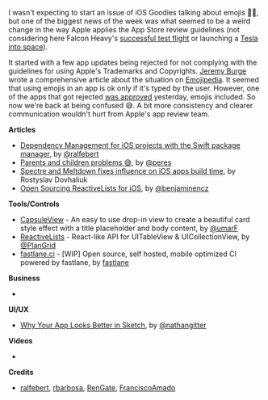 I wasn't expecting to start an issue of iOS Goodies talking about emojis 🤷‍♂️, but one of the biggest news of the week was what seemed to be a weird change in the way Apple applies the App Store review guidelines (not considering here Falcon Heavy's [successful test flight](https://www.youtube.com/watch?v=wbSwFU6tY1c) or launching a [Tesla into space](https://www.instagram.com/p/Be6VZEzgAEk/)). 

It started with a few app updates being rejected for not complying with the guidelines for using Apple's Trademarks and Copyrights. [Jeremy Burge](https://twitter.com/jeremyburge) wrote a comprehensive article about the situation on [Emojipedia](https://blog.emojipedia.org/apples-emoji-crackdown/). It seemed that using emojis in an app is ok only if it's typed by the user. However, one of the apps that got rejected [was approved](https://twitter.com/Sam0711er/status/961312320537415681) yesterday, emojis included. So now we're back at being confused 😅. A bit more consistency and clearer communication wouldn't hurt from Apple's app review team. 

**Articles**

* [Dependency Management for iOS projects with the Swift package manager](http://www.ralfebert.de/ios-examples/xcode/ios-dependency-management-with-swift-package-manager/), by [@ralfebert](https://twitter.com/ralfebert)
* [Parents and children problems 😅](https://ruiper.es/2018/02/06/parents-children-problems/), by [@peres](https://twitter.com/peres)
* [Spectre and Meltdown fixes influence on iOS apps build time](https://medium.com/@rdovhaliuk/spectre-and-meltdown-fixes-influence-on-ios-apps-build-time-40b3f7b4bca6), by Rostyslav Dovhaliuk
* [Open Sourcing ReactiveLists for iOS](https://medium.com/plangrid-technology/open-sourcing-reactivelists-for-ios-3abdf41b770a), by [@benjaminencz](https://twitter.com/benjaminencz)

**Tools/Controls**

* [CapsuleView](https://github.com/umarF/capsuleview) - An easy to use drop-in view to create a beautiful card style effect with a title placeholder and body content, by [@umarF](https://github.com/umarF)
* [ReactiveLists](https://github.com/plangrid/ReactiveLists) - React-like API for UITableView & UICollectionView, by [@PlanGrid](https://twitter.com/PlanGrid)
* [fastlane.ci](https://github.com/fastlane/ci) - [WIP] Open source, self hosted, mobile optimized CI powered by fastlane, by [fastlane](https://github.com/fastlane)

**Business**

* 

**UI/UX**

* [Why Your App Looks Better in Sketch](https://medium.com/@nathangitter/why-your-app-looks-better-in-sketch-3a01b22c43d7), by [@nathangitter](https://twitter.com/nathangitter)

**Videos**

* 

**Credits**

* [ralfebert](https://github.com/ralfebert), [rbarbosa](https://github.com/rbarbosa), [RenGate](https://github.com/RenGate), [FranciscoAmado](https://github.com/FranciscoAmado)
